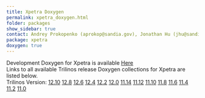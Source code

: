 ```yaml
---
title: Xpetra Doxygen
permalink: xpetra_doxygen.html
folder: packages
show_sidebar: true
contact: Andrey Prokopenko (aprokop@sandia.gov), Jonathan Hu (jhu@sandia.gov)
package: xpetra
doxygen: true
---
```


Development Doxygen for Xpetra is available [Here](http://trilinos.org/docs/dev/packages/xpetra/doc/html/index.html)  
Links to all available Trilinos release Doxygen collections for Xpetra are listed below.  
Trilinos Version: [12.10](http://trilinos.org/docs/r12.10/packages/xpetra/doc/html/index.html) [12.8](http://trilinos.org/docs/r12.8/packages/xpetra/doc/html/index.html) [12.6](http://trilinos.org/docs/r12.6/packages/xpetra/doc/html/index.html) [12.4](http://trilinos.org/docs/r12.4/packages/xpetra/doc/html/index.html) [12.2](http://trilinos.org/docs/r12.2/packages/xpetra/doc/html/index.html) [12.0](http://trilinos.org/docs/r12.0/packages/xpetra/doc/html/index.html) [11.14](http://trilinos.org/docs/r11.14/packages/xpetra/doc/html/index.html) [11.12](http://trilinos.org/docs/r11.12/packages/xpetra/doc/html/index.html) [11.10](http://trilinos.org/docs/r11.10/packages/xpetra/doc/html/index.html) [11.8](http://trilinos.org/docs/r11.8/packages/xpetra/doc/html/index.html) [11.6](http://trilinos.org/docs/r11.6/packages/xpetra/doc/html/index.html) [11.4](http://trilinos.org/docs/r11.4/packages/xpetra/doc/html/index.html) [11.2](http://trilinos.org/docs/r11.2/packages/xpetra/doc/html/index.html) [11.0](http://trilinos.org/docs/r11.0/packages/xpetra/doc/html/index.html)